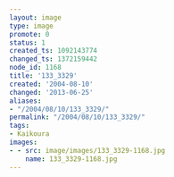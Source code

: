 ```yaml
---
layout: image
type: image
promote: 0
status: 1
created_ts: 1092143774
changed_ts: 1372159442
node_id: 1168
title: '133_3329'
created: '2004-08-10'
changed: '2013-06-25'
aliases:
- "/2004/08/10/133_3329/"
permalink: "/2004/08/10/133_3329/"
tags:
- Kaikoura
images:
- - src: image/images/133_3329-1168.jpg
    name: 133_3329-1168.jpg
---
```


